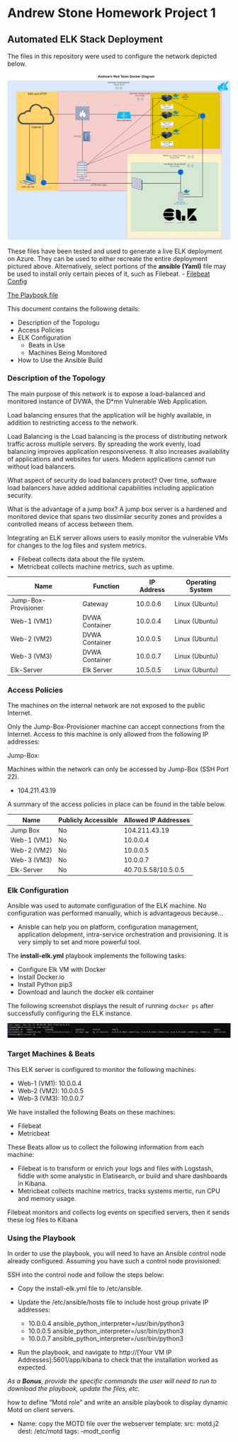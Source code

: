 <H1>Andrew Stone Homework Project 1

## Automated ELK Stack Deployment

The files in this repository were used to configure the network depicted below.

  ![Red Team Diagram](https://github.com/iastoneCO/Diagrams/blob/67767447fd05dd32ea22e2d8d6918bb4750504b8/Img_AndrewStone-RedTeam-Diagram.jpg)

These files have been tested and used to generate a live ELK deployment on Azure. They can be used to either recreate the entire deployment pictured above. Alternatively, select portions of the <b>ansible (Yaml)</b> file may be used to install only certain pieces of it, such as Filebeat. -
[Filebeat Config](https://github.com/iastoneCO/HomeWork-Fundamentals-and-Project-13/blob/c6b81f5f1952dbfb12a46632bb4d26142ce25af9/filebeat-config.yml)

 [The Playbook file](https://github.com/iastoneCO/Ansible/blob/838e3c1e147943a9e94decf55c885b72a500e16b/install-elk.yml)

This document contains the following details:
- Description of the Topologu
- Access Policies
- ELK Configuration
  - Beats in Use
  - Machines Being Monitored
- How to Use the Ansible Build


### Description of the Topology

The main purpose of this network is to expose a load-balanced and monitored instance of DVWA, the D*mn Vulnerable Web Application.

Load balancing ensures that the application will be highly available, in addition to restricting access to the network.

Load Balancing is the Load balancing is the process of distributing network traffic across multiple servers. By spreading the work evenly, load balancing improves application responsiveness. It also increases availability of applications and websites for users. Modern applications cannot run without load balancers.

What aspect of security do load balancers protect? 
Over time, software load balancers have added additional capabilities including application security.

What is the advantage of a jump box?  A jump box server is a hardened and monitored device that spans two dissimilar security zones and provides a controlled means of access between them.

Integrating an ELK server allows users to easily monitor the vulnerable VMs for changes to the log files and system metrics.

- Filebeat collects data about the file system.
- Metricbeat collects machine metrics, such as uptime.

| Name     | Function | IP Address | Operating System |
|----------|----------|------------|------------------|
| Jump-Box-Provisioner | Gateway  | 10.0.0.6   | Linux (Ubuntu)|
| Web-1 (VM1)     |DVWA Container        |10.0.0.4 | Linux (Ubuntu)|
| Web-2 (VM2) | DVWA Container     | 10.0.0.5|Linux (Ubuntu)|
| Web-3 (VM3)|DVWA Container|10.0.0.7    |Linux (Ubuntu)|
| Elk-Server|Elk Server|10.5.0.5 |Linux (Ubuntu)|

### Access Policies

The machines on the internal network are not exposed to the public Internet. 

Only the Jump-Box-Provisioner  machine can accept connections from the Internet. Access to this machine is only allowed from the following IP addresses:

Jump-Box:

Machines within the network can only be accessed by Jump-Box (SSH Port 22).

- 104.211.43.19

A summary of the access policies in place can be found in the table below.

| Name     | Publicly Accessible | Allowed IP Addresses |
|----------|---------------------|----------------------|
| Jump Box      | No             | 104.211.43.19        |
| Web-1 (VM1)   | No             | 10.0.0.4             |
|  Web-2 (VM2)  | No             | 10.0.0.5             |
|  Web-3 (VM3)  | No             | 10.0.0.7             |
|  Elk-Server   | No             | 40.70.5.58/10.5.0.5  |

### Elk Configuration

Ansible was used to automate configuration of the ELK machine. No configuration was performed manually, which is advantageous because...
- Anisble can help you on platform, configuration management, application delopment, intra-service orchestration and provisioning. It is very simply to set and more powerful tool.

The <b>install-elk.yml</b> playbook implements the following tasks:

- Configure Elk VM with Docker
- Install Docker.io
- Install Python pip3
- Download and launch the docker elk container


The following screenshot displays the result of running `docker ps` after successfully configuring the ELK instance.

![Elk-Server](https://github.com/iastoneCO/HomeWork-Fundamentals-and-Project-13/blob/d57df2e9588f60dfeae4a5fe71d40864100af7ff/elk-server-sudo-docker-ps-screenshot..jpg)

### Target Machines & Beats
This ELK server is configured to monitor the following machines:

- Web-1 (VM1): 10.0.0.4
- Web-2 (VM2): 10.0.0.5
- Web-3 (VM3): 10.0.0.7

We have installed the following Beats on these machines:
- Filebeat
- Metricbeat

These Beats allow us to collect the following information from each machine:
- Filebeat is to transform or enrich your logs and files with Logstash, fiddle with some analystic in Elatisearch, or build and share dashboards in Kibana. 
- Metricbeat collects machine metrics, tracks systems mertic, run CPU and memory usage. 

Filebeat monitors and collects log events on specified servers, then it sends these log files to Kibana

### Using the Playbook
In order to use the playbook, you will need to have an Ansible control node already configured. Assuming you have such a control node provisioned: 

SSH into the control node and follow the steps below:
- Copy the install-elk.yml file to /etc/ansible.
- Update the /etc/ansible/hosts file to include host group private IP addresses: 
  - 10.0.0.4 ansible_python_interpreter=/usr/bin/python3
  - 10.0.0.5 ansible_python_interpreter=/usr/bin/python3
  - 10.0.0.7 ansible_python_interpreter=/usr/bin/python3

- Run the playbook, and navigate to  http://[Your VM IP Addresses]:5601/app/kibana to check that the installation worked as expected.

_As a **Bonus**, provide the specific commands the user will need to run to download the playbook, update the files, etc._

 how to define “Motd role” and write an ansible playbook to display dynamic Motd on client servers.

- Name: copy the MOTD file over the webserver
  template:
        src: motd.j2
        dest: /etc/motd
  tags:
      -modt_config
